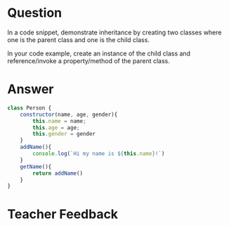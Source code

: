 # Question
In a code snippet, demonstrate inheritance by creating two classes where one is the parent class and one is the child class.

In your code example, create an instance of the child class and reference/invoke a property/method of the parent class.

# Answer
```js
class Person {
    constructor(name, age, gender){
        this.name = name;
        this.age = age; 
        this.gender = gender
    }
    addName(){
        console.log(`Hi my name is ${this.name}!`)
    }
    getName(){
        return addName()
    }
}

```

# Teacher Feedback